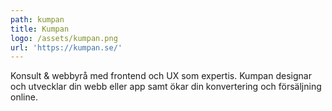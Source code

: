 ```yaml
---
path: kumpan
title: Kumpan
logo: /assets/kumpan.png
url: 'https://kumpan.se/'
---
```

Konsult & webbyrå med frontend och UX som expertis. Kumpan designar och utvecklar din webb eller app samt ökar din konvertering och försäljning online.
